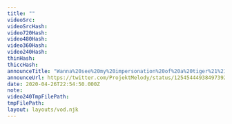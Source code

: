 ```yaml
---
title: ""
videoSrc: 
videoSrcHash: 
video720Hash: 
video480Hash: 
video360Hash: 
video240Hash: 
thinHash: 
thiccHash: 
announceTitle: "Wanna%20see%20my%20impersonation%20of%20a%20tiger%21%21%3F%3F%20%20RAWRRRR%20%3C3"
announceUrl: https://twitter.com/ProjektMelody/status/1254544493849739264
date: 2020-04-26T22:54:50.000Z
note: 
video240TmpFilePath: 
tmpFilePath: 
layout: layouts/vod.njk
---
```

